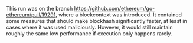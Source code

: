 This run was on the branch https://github.com/ethereum/go-ethereum/pull/19291, where a blockcontext was introduced. 
It contained some measures that should make blockhash significantly faster, at least in cases where it was used maliciously. 
However, it would still maintain roughly the same low performance if execution only happens rarely. 
